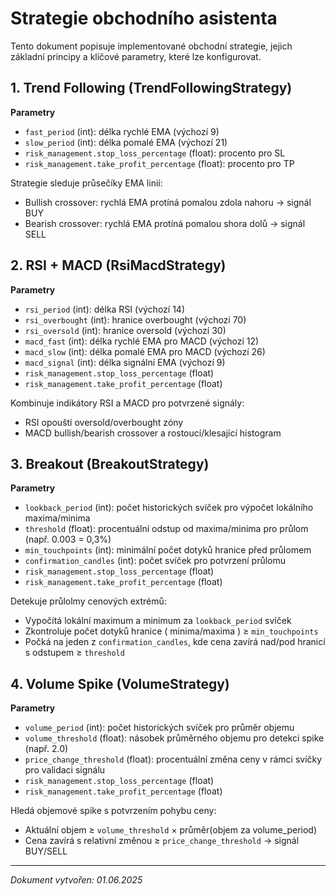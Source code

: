 # Strategie obchodního asistenta

Tento dokument popisuje implementované obchodní strategie, jejich základní principy a
klíčové parametry, které lze konfigurovat.

## 1. Trend Following (TrendFollowingStrategy)

**Parametry**
- `fast_period` (int): délka rychlé EMA (výchozí 9)
- `slow_period` (int): délka pomalé EMA (výchozí 21)
- `risk_management.stop_loss_percentage` (float): procento pro SL
- `risk_management.take_profit_percentage` (float): procento pro TP

Strategie sleduje průsečíky EMA linií:
- Bullish crossover: rychlá EMA protíná pomalou zdola nahoru → signál BUY
- Bearish crossover: rychlá EMA protíná pomalou shora dolů → signál SELL

## 2. RSI + MACD (RsiMacdStrategy)

**Parametry**
- `rsi_period` (int): délka RSI (výchozí 14)
- `rsi_overbought` (int): hranice overbought (výchozí 70)
- `rsi_oversold` (int): hranice oversold (výchozí 30)
- `macd_fast` (int): délka rychlé EMA pro MACD (výchozí 12)
- `macd_slow` (int): délka pomalé EMA pro MACD (výchozí 26)
- `macd_signal` (int): délka signální EMA (výchozí 9)
- `risk_management.stop_loss_percentage` (float)
- `risk_management.take_profit_percentage` (float)

Kombinuje indikátory RSI a MACD pro potvrzené signály:
- RSI opouští oversold/overbought zóny
- MACD bullish/bearish crossover a rostoucí/klesající histogram

## 3. Breakout (BreakoutStrategy)

**Parametry**
- `lookback_period` (int): počet historických svíček pro výpočet lokálního maxima/minima
- `threshold` (float): procentuální odstup od maxima/minima pro průlom (např. 0.003 = 0,3%)
- `min_touchpoints` (int): minimální počet dotyků hranice před průlomem
- `confirmation_candles` (int): počet svíček pro potvrzení průlomu
- `risk_management.stop_loss_percentage` (float)
- `risk_management.take_profit_percentage` (float)

Detekuje průlolmy cenových extrémů:
- Vypočítá lokální maximum a minimum za `lookback_period` svíček
- Zkontroluje počet dotyků hranice ( minima/maxima ) ≥ `min_touchpoints`
- Počká na jeden z `confirmation_candles`, kde cena zavírá nad/pod hranicí s odstupem ≥ `threshold`

## 4. Volume Spike (VolumeStrategy)

**Parametry**
- `volume_period` (int): počet historických svíček pro průměr objemu
- `volume_threshold` (float): násobek průměrného objemu pro detekci spike (např. 2.0)
- `price_change_threshold` (float): procentuální změna ceny v rámci svíčky pro validaci signálu
- `risk_management.stop_loss_percentage` (float)
- `risk_management.take_profit_percentage` (float)

Hledá objemové spike s potvrzením pohybu ceny:
- Aktuální objem ≥ `volume_threshold` × průměr(objem za volume_period)
- Cena zavírá s relativní změnou ≥ `price_change_threshold` → signál BUY/SELL

---

*Dokument vytvořen: 01.06.2025*